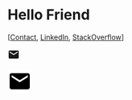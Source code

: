 # Hello Friend

[[Contact](https://alexomara.com/contact/), [LinkedIn](https://www.linkedin.com/in/alexanderomara), [StackOverflow](https://stackoverflow.com/cv/alexanderomara)]

<svg style="width:24px;height:24px" viewBox="0 0 24 24">
    <path fill="currentColor" d="M20,8L12,13L4,8V6L12,11L20,6M20,4H4C2.89,4 2,4.89 2,6V18A2,2 0 0,0 4,20H20A2,2 0 0,0 22,18V6C22,4.89 21.1,4 20,4Z" />
</svg>

![](mdi/email.svg)
